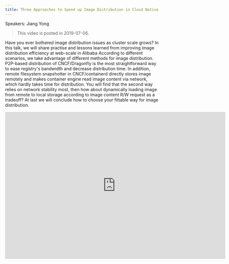 ```yaml
---
title: Three Approaches to Speed up Image Distribution in Cloud Native Era
---
```


Speakers: Jiang Yong

> This video is posted in 2019-07-06.

Have you ever bothered image distribution issues as cluster scale grows?
In this talk, we will share practise and lessons learned from improving image distribution efficiency at
web-scale in Alibaba According to different scenarios,
we take advantage of different methods for image distribution.
P2P-based distribution of CNCF/Dragonfly is the most straightforward
way to ease registry's bandwidth and decrease distribution time.
In addition, remote filesystem snapshotter in CNCF/containerd directly stores image remotely and
makes container engine read image content via network, which hardly takes time for distribution.
You will find that the second way relies on network stability most,
then how about dynamically loading image from remote to local storage according to image content R/W request as a tradeoff?
At last we will conclude how to choose your fittable way for image distribution.

<!-- markdownlint-disable -->

<iframe width="720" height="480" src="https://www.youtube.com/embed/h5snJb3V_to" title="YouTube video player" frameborder="0" allow="accelerometer; autoplay; clipboard-write; encrypted-media; gyroscope; picture-in-picture" allowfullscreen> </iframe>

<!-- markdownlint-restore -->
